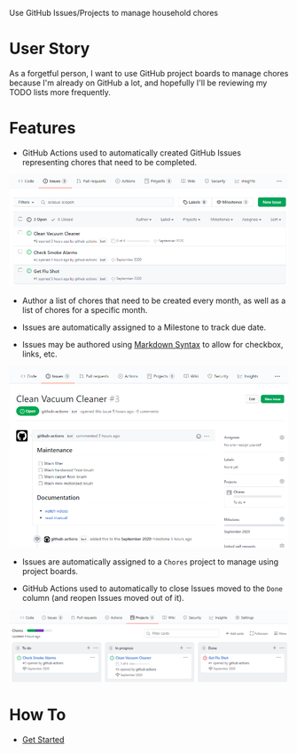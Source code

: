 Use GitHub Issues/Projects to manage household chores

# User Story

As a forgetful person, I want to use GitHub project boards to manage chores because I'm already on GitHub a lot, and
hopefully I'll be reviewing my TODO lists more frequently.

# Features

* GitHub Actions used to automatically created GitHub Issues representing chores that need to be completed.

![Issues List](docs/assets/Issues-List.png)

* Author a list of chores that need to be created every month, as well as a list of chores for a specific month.

* Issues are automatically assigned to a Milestone to track due date.

* Issues may be authored using [Markdown Syntax](https://guides.github.com/features/mastering-markdown/) to allow for checkbox, links, etc.

![Issues with Markdown](docs/assets/Issues-With-Markdown.png)

* Issues are automatically assigned to a `Chores` project to manage using project boards.

* GitHub Actions used to automatically to close Issues moved to the `Done` column (and reopen Issues moved out of it).

![Project Board In-Progress](docs/assets/Project-Board-In-Progress.png)

# How To

* [Get Started](docs/GET-STARTED.md)